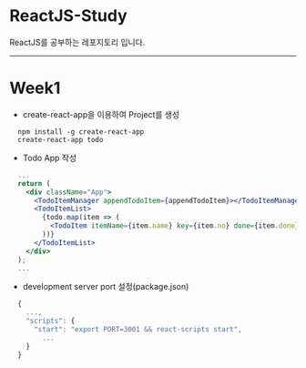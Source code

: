 # ReactJS-Study

ReactJS를 공부하는 레포지토리 입니다.

---

# Week1

- create-react-app을 이용하여 Project를 생성

```shell
  npm install -g create-react-app
  create-react-app todo
```

- Todo App 작성

```jsx
  ...
  return (
    <div className="App">
      <TodoItemManager appendTodoItem={appendTodoItem}></TodoItemManager>
      <TodoItemList>
        {todo.map(item => (
          <TodoItem itemName={item.name} key={item.no} done={item.done} />
        ))}
      </TodoItemList>
    </div>
  );
  ...
```

- development server port 설정(package.json)

```javascript
  {
    ...,
    "scripts": {
      "start": "export PORT=3001 && react-scripts start",
        ...
    }
  }
```
